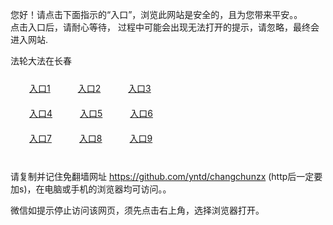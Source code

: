 您好！请点击下面指示的“入口”，浏览此网站是安全的，且为您带来平安。。 <br/>
点击入口后，请耐心等待， 过程中可能会出现无法打开的提示，请忽略，最终会进入网站. </br>

法轮大法在长春<br/>
<div style="padding:10px"><a style="margin:20px" target="_blank" href="https://d1ocqa8o8y3vuc.cloudfront.net/2Qpsp?amwqd" id="ccLink1" rel="nofollow">入口1</a> <a target="_blank" style="margin:20px" href="https://d1c582qrh3rlcr.cloudfront.net/2Qpsp?qqiow" id="ccLink2" rel="nofollow">入口2</a> <a style="margin:20px" target="_blank" href="https://d36tnq2w2iwgzw.cloudfront.net/2Qpsp?yyccmp" id="ccLink3" rel="nofollow">入口3</a></div>

<div style="padding:10px" ><a style="margin:20px" target="_blank" href="https://d1ocqa8o8y3vuc.cloudfront.net/2Qpsp?amwqd" id="ccLink4" rel="nofollow">入口4</a> <a style="margin:20px" href="https://d1c582qrh3rlcr.cloudfront.net/2Qpsp?qqiow" target="_blank" id="ccLink5" rel="nofollow">入口5</a> <a style="margin:20px" href="https://d36tnq2w2iwgzw.cloudfront.net/2Qpsp?yyccmp" target="_blank" id="ccLink6" rel="nofollow">入口6</a></div>

<div style="padding:10px"><a style="margin:20px" target="_blank" href="https://d1ocqa8o8y3vuc.cloudfront.net/2Qpsp?amwqd" id="ccLink7" rel="nofollow">入口7</a> <a style="margin:20px" href="https://d1c582qrh3rlcr.cloudfront.net/2Qpsp?qqiow" target="_blank" id="ccLink8" rel="nofollow">入口8</a> <a style="margin:20px" target="_blank" href="https://d36tnq2w2iwgzw.cloudfront.net/2Qpsp?yyccmp" id="ccLink9" rel="nofollow">入口9</a></div>

<br/>



请复制并记住免翻墙网址 https://github.com/yntd/changchunzx (http后一定要加s)，在电脑或手机的浏览器均可访问。。<br/>

微信如提示停止访问该网页，须先点击右上角，选择浏览器打开。
